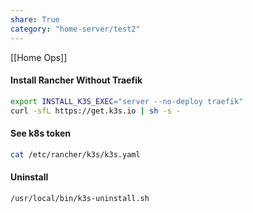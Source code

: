 ```yaml
---
share: True
category: "home-server/test2"
---
```

[[Home Ops]]


#### Install Rancher Without Traefik
```sh
export INSTALL_K3S_EXEC="server --no-deploy traefik"
curl -sfL https://get.k3s.io | sh -s -
```


#### See k8s token
```sh
cat /etc/rancher/k3s/k3s.yaml
```


#### Uninstall
```sh
/usr/local/bin/k3s-uninstall.sh
```